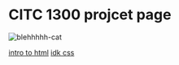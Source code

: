 # CITC 1300 projcet page

![blehhhhh-cat](https://github.com/user-attachments/assets/9cc2499a-29ed-4738-ad1b-316cd6d6fcc1)

<a href="demo/index.html">intro to html</a>
<hl>
<a href="">idk css</a>
